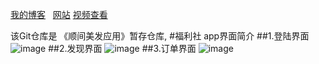 
[我的博客](http://m.blog.csdn.net/blog/index?username=guzuoi)  
[网站](https://hubangmao.github.io/)
[视频查看](http://v.youku.com/v_show/id_XMTY5NTYxMzE0NA==.html?from=y1.7-2)

该Git仓库是 《顺间美发应用》暂存仓库,
#福利社 app界面简介
##1.登陆界面
![image](https://github.com/hubangmao/FuLiCenter/tree/fulicenter/image/fuli-login.jpg)
##2.发现界面
![image](https://github.com/hubangmao/ShunJian/blob/master/image/goos_info.jpg)
##3.订单界面
![image](https://github.com/hubangmao/ShunJian/blob/master/image/new_goos.jpg)



